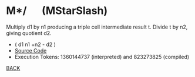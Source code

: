 # M*/ &emsp; (MStarSlash)
Multiply d1 by n1 producing a triple cell intermediate result t. Divide t by n2, giving quotient d2.
* ( d1 n1 +n2 - d2 )
* [Source Code](../words/double/MStarSlash.cs)
* Execution Tokens: 1360144737 (interpreted) and 823273825 (compiled)


[BACK](builtins.md#MStarSlash)
